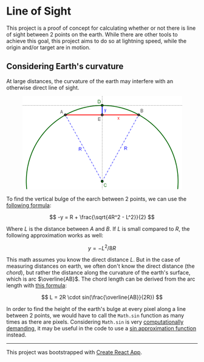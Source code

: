 # Line of Sight

This project is a proof of concept for calculating whether or not there is line of sight between 2 points on the earth. While there are other tools to achieve this goal, this project aims to do so at lightning speed, while the origin and/or target are in motion.

## Considering Earth's curvature

At large distances, the curvature of the earth may interfere with an otherwise direct line of sight.

<p align="center">
<img src="./images/earth-diagram.png" />
</p>

To find the vertical bulge of the earch between 2 points, we can use the [following formula](https://www.themathdoctors.org/how-much-does-the-earth-curve/):

$$ -y = R + \frac{\sqrt{4R^2 - L^2}}{2} $$

Where $L$ is the distance between $A$ and $B$. If $L$ is small compared to $R$, the following approximation works as well:

$$ y = -L^2 / 8R $$

This math assumes you know the direct distance $L$. But in the case of measuring distances on earth, we often don't know the direct distance (the _chord_), but rather the distance along the curvature of the earth's surface, which is arc $\overline{AB}$. The chord length can be derived from the arc length with [this formula](https://www.vcalc.com/wiki/chord-length-from-arc-length-and-radius):

$$ L = 2R \cdot sin(\frac{\overline{AB}}{2R}) $$

In order to find the height of the earth's bulge at every pixel along a line between 2 points, we would have to call the `Math.sin` function as many times as there are pixels. Considering `Math.sin` is very [computationally demanding](https://stackoverflow.com/questions/2479517/is-trigonometry-computationally-expensive), it may be useful in the code to use a [sin approximation function](https://datagenetics.com/blog/july12019/index.html) instead.

---

This project was bootstrapped with [Create React App](https://github.com/facebook/create-react-app).
